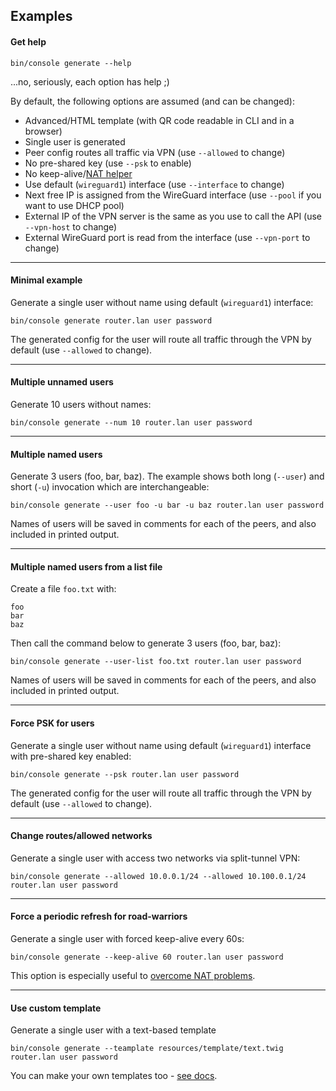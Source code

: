 ## Examples

#### Get help
`bin/console generate --help`

...no, seriously, each option has help ;)

By default, the following options are assumed (and can be changed):
- Advanced/HTML template (with QR code readable in CLI and in a browser)
- Single user is generated
- Peer config routes all traffic via VPN (use `--allowed` to change)
- No pre-shared key (use `--psk` to enable)
- No keep-alive/[NAT helper](https://www.wireguard.com/quickstart/#nat-and-firewall-traversal-persistence)
- Use default (`wireguard1`) interface (use `--interface` to change)
- Next free IP is assigned from the WireGuard interface (use `--pool` if you want to use DHCP pool)
- External IP of the VPN server is the same as you use to call the API (use `--vpn-host` to change)
- External WireGuard port is read from the interface (use `--vpn-port` to change)

---

#### Minimal example
Generate a single user without name using default (`wireguard1`) interface:

`bin/console generate router.lan user password`

The generated config for the user will route all traffic through the VPN by default (use `--allowed` to change).

---

#### Multiple unnamed users
Generate 10 users without names:

`bin/console generate --num 10 router.lan user password`

---

#### Multiple named users
Generate 3 users (foo, bar, baz). The example shows both long (`--user`) and short (`-u`) invocation which are
interchangeable:

`bin/console generate --user foo -u bar -u baz router.lan user password`

Names of users will be saved in comments for each of the peers, and also included in printed output.

---

#### Multiple named users from a list file
Create a file `foo.txt` with:
```
foo
bar
baz
```

Then call the command below to generate 3 users (foo, bar, baz):

`bin/console generate --user-list foo.txt router.lan user password`

Names of users will be saved in comments for each of the peers, and also included in printed output.

---

#### Force PSK for users
Generate a single user without name using default (`wireguard1`) interface with pre-shared key enabled:

`bin/console generate --psk router.lan user password`

The generated config for the user will route all traffic through the VPN by default (use `--allowed` to change).

---

#### Change routes/allowed networks
Generate a single user with access two networks via split-tunnel VPN:

`bin/console generate --allowed 10.0.0.1/24 --allowed 10.100.0.1/24 router.lan user password`

---

#### Force a periodic refresh for road-warriors
Generate a single user with forced keep-alive every 60s:

`bin/console generate --keep-alive 60 router.lan user password`


This option is especially useful to [overcome NAT problems](https://www.wireguard.com/quickstart/#nat-and-firewall-traversal-persistence).

---

#### Use custom template
Generate a single user with a text-based template

`bin/console generate --teamplate resources/template/text.twig router.lan user password`

You can make your own templates too - [see docs](README.md#custom-templates).
